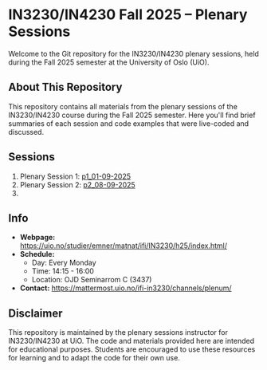 # IN3230/IN4230 Fall 2025 – Plenary Sessions

Welcome to the Git repository for the IN3230/IN4230 plenary sessions,
held during the Fall 2025 semester at the University of Oslo (UiO).

## About This Repository ##

This repository contains all materials from the plenary sessions of
the IN3230/IN4230 course during the Fall 2025 semester. Here you'll
find brief summaries of each session and code examples that were
live-coded and discussed.

## Sessions ##

  1. Plenary Session 1: [p1_01-09-2025](p1_01-09-2025/)
  2. Plenary Session 2: [p2_08-09-2025](p2_08-09-2025/)
  3. 

## Info ##

- **Webpage:** <https://uio.no/studier/emner/matnat/ifi/IN3230/h25/index.html/>
- **Schedule:**
  - Day: Every Monday
  - Time: 14:15 - 16:00
  - Location: OJD Seminarrom C (3437)
- **Contact:** <https://mattermost.uio.no/ifi-in3230/channels/plenum/>

## Disclaimer ##
This repository is maintained by the plenary sessions instructor for
IN3230/IN4230 at UiO. The code and materials provided here are
intended for educational purposes. Students are encouraged to use
these resources for learning and to adapt the code for their own use.
